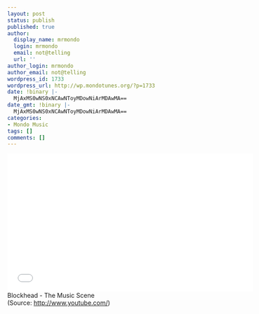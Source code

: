 ```yaml
---
layout: post
status: publish
published: true
author:
  display_name: mrmondo
  login: mrmondo
  email: not@telling
  url: ''
author_login: mrmondo
author_email: not@telling
wordpress_id: 1733
wordpress_url: http://wp.mondotunes.org/?p=1733
date: !binary |-
  MjAxMS0wNS0xNCAwNToyMDowNiArMDAwMA==
date_gmt: !binary |-
  MjAxMS0wNS0xNCAwNToyMDowNiArMDAwMA==
categories:
- Mondo Music
tags: []
comments: []
---
```

<iframe width="560" height="315" src="//www.youtube.com/embed/NhheiPTdZCw" frameborder="0"> </iframe>
Blockhead - The Music Scene
<div class="attribution">(<span>Source:</span> <a href="http://www.youtube.com/">http://www.youtube.com/</a>)</div>

